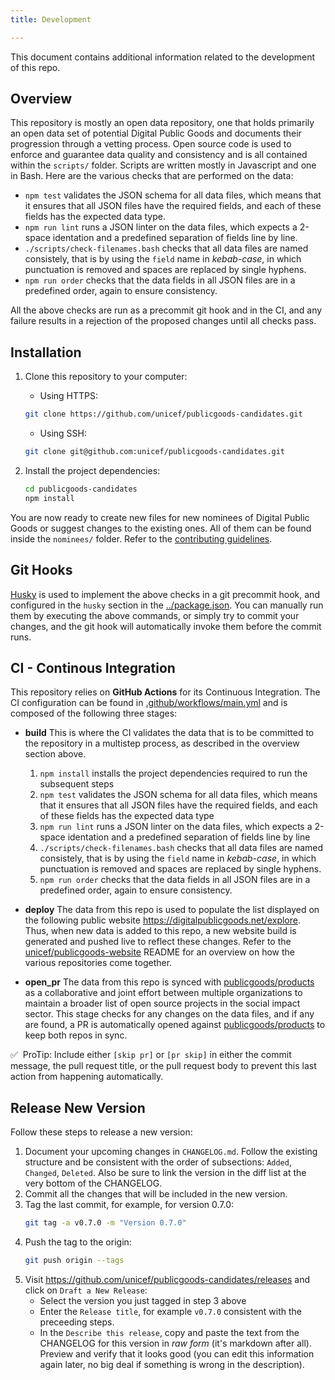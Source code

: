 ```yaml
---
title: Development

---
```


This document contains additional information related to the development of this repo.

## Overview

This repository is mostly an open data repository, one that holds primarily an open data set of potential Digital Public Goods and documents their progression through a vetting process. Open source code is used to enforce and guarantee data quality and consistency and is all contained within the `scripts/` folder. Scripts are written mostly in Javascript and one in Bash. Here are the various checks that are performed on the data:

* `npm test` validates the JSON schema for all data files, which means that it ensures that all JSON files have the required fields, and each of these fields has the expected data type.
*  `npm run lint` runs a JSON linter on the data files, which expects a 2-space identation and a predefined separation of fields line by line.
* `./scripts/check-filenames.bash` checks that all data files are named consistely, that is by using the `field` name in *kebab-case*, in which punctuation is removed and spaces are replaced by single hyphens.
* `npm run order` checks that the data fields in all JSON files are in a predefined order, again to ensure consistency.

All the above checks are run as a precommit git hook and in the CI, and any failure results in a rejection of the proposed changes until all checks pass.

## Installation

1. Clone this repository to your computer:
    - Using HTTPS:
    ```bash
    git clone https://github.com/unicef/publicgoods-candidates.git
    ```
    - Using SSH:
    ```bash
    git clone git@github.com:unicef/publicgoods-candidates.git
    ```
    
2. Install the project dependencies:
    ```bash
    cd publicgoods-candidates
    npm install
    ```

You are now ready to create new files for new nominees of Digital Public Goods or suggest changes to the existing ones. All of them can be found inside the `nominees/` folder. Refer to the [contributing guidelines](/CONTRIBUTING.md).

## Git Hooks

[Husky](https://github.com/typicode/husky) is used to implement the above checks in a git precommit hook, and configured in the `husky` section in the [../package.json](../package.json). You can manually run them by executing the above commands, or simply try to commit your changes, and the git hook will automatically invoke them before the commit runs.

## CI - Continous Integration

This repository relies on **GitHub Actions** for its Continuous Integration. The CI configuration can be found in [.github/workflows/main.yml](../.github/workflows/main.yml) and is composed of the following three stages:

* **build** This is where the CI validates the data that is to be committed to the repository in a multistep process, as described in the overview section above.
    1. `npm install` installs the project dependencies required to run the subsequent steps
    2. `npm test` validates the JSON schema for all data files, which means that it ensures that all JSON files have the required fields, and each of these fields has the expected data type
    3. `npm run lint` runs a JSON linter on the data files, which expects a 2-space identation and a predefined separation of fields line by line
    4. `./scripts/check-filenames.bash` checks that all data files are named consistely, that is by using the `field` name in *kebab-case*, in which punctuation is removed and spaces are replaced by single hyphens.
    5. `npm run order` checks that the data fields in all JSON files are in a predefined order, again to ensure consistency.

* **deploy** The data from this repo is used to populate the list displayed on the following public website https://digitalpublicgoods.net/explore. Thus, when new data is added to this repo, a new website build is generated and pushed live to reflect these changes. Refer to the [unicef/publicgoods-website](https://github.com/unicef/publicgoods-website) README for an overview on how the various repositories come together.

* **open_pr** The data from this repo is synced with [publicgoods/products](https://github.org/publicgoods/products) as a collaborative and joint effort between multiple organizations to maintain a broader list of open source projects in the social impact sector. This stage checks for any changes on the data files, and if any are found, a PR is automatically opened against [publicgoods/products](https://github.org/publicgoods/products) to keep both repos in sync.

✅&nbsp;&nbsp;ProTip: Include either `[skip pr]` or `[pr skip]` in either the commit message, the pull request title, or the pull request body to prevent this last action from happening automatically.

## Release New Version

Follow these steps to release a new version:

1. Document your upcoming changes in `CHANGELOG.md`. Follow the existing structure and be consistent with the order of subsections: `Added`, `Changed`, `Deleted`. Also be sure to link the version in the diff list at the very bottom of the CHANGELOG.
2. Commit all the changes that will be included in the new version.
3. Tag the last commit, for example, for version 0.7.0:
    ```bash
    git tag -a v0.7.0 -m "Version 0.7.0"
    ```
4. Push the tag to the origin:
    ```bash
    git push origin --tags
    ```
5. Visit https://github.com/unicef/publicgoods-candidates/releases and click on `Draft a New Release`:
    - Select the version you just tagged in step 3 above
    - Enter the `Release title`, for example `v0.7.0` consistent with the preceeding steps.
    - In the `Describe this release`, copy and paste the text from the CHANGELOG for this version in *raw form* (it's markdown after all). Preview and verify that it looks good (you can edit this information again later, no big deal if something is wrong in the description).

